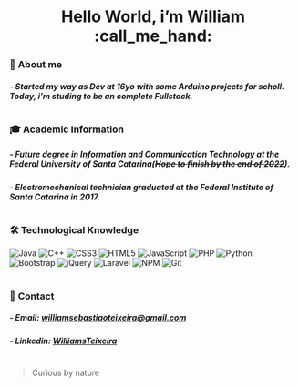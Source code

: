   <h1 align="center"> Hello World, i’m William :call_me_hand: </h1>
  
  ### :bearded_person: **About me**
  ##### - Started my way as Dev at 16yo with some Arduino projects for scholl. Today, i'm studing to be an complete Fullstack. 
    
  #
  ### :mortar_board: **Academic Information**
  ##### - Future degree in Information and Communication Technology at the Federal University of Santa Catarina(~~Hope to finish by the end of 2022~~).
  ##### - Electromechanical technician graduated at the Federal Institute of Santa Catarina in 2017. 
  
  #
  ### :hammer_and_wrench: **Technological Knowledge**
  ![Java](https://img.shields.io/badge/java-%23ED8B00.svg?style=for-the-badge&logo=java&logoColor=white)
  ![C++](https://img.shields.io/badge/c++-%2300599C.svg?style=for-the-badge&logo=c%2B%2B&logoColor=white)
  ![CSS3](https://img.shields.io/badge/css3-%231572B6.svg?style=for-the-badge&logo=css3&logoColor=white)
  ![HTML5](https://img.shields.io/badge/html5-%23E34F26.svg?style=for-the-badge&logo=html5&logoColor=white)
  ![JavaScript](https://img.shields.io/badge/javascript-%23323330.svg?style=for-the-badge&logo=javascript&logoColor=%23F7DF1E)
  ![PHP](https://img.shields.io/badge/php-%23777BB4.svg?style=for-the-badge&logo=php&logoColor=white)
  ![Python](https://img.shields.io/badge/python-3670A0?style=for-the-badge&logo=python&logoColor=ffdd54)
  ![Bootstrap](https://img.shields.io/badge/bootstrap-%23563D7C.svg?style=for-the-badge&logo=bootstrap&logoColor=white)
  ![jQuery](https://img.shields.io/badge/jquery-%230769AD.svg?style=for-the-badge&logo=jquery&logoColor=white)
  ![Laravel](https://img.shields.io/badge/laravel-%23FF2D20.svg?style=for-the-badge&logo=laravel&logoColor=white)
  ![NPM](https://img.shields.io/badge/NPM-%23000000.svg?style=for-the-badge&logo=npm&logoColor=white)
  ![Git](https://img.shields.io/badge/git-%23F05033.svg?style=for-the-badge&logo=git&logoColor=white)
  
  #
  ### :fax: **Contact**
  ##### - Email: williamsebastiaoteixeira@gmail.com
  ##### - Linkedin: [WilliamsTeixeira](https://www.linkedin.com/in/williamsebastiaoteixeira/)
  
  
  # 
  
 >Curious by nature
    
